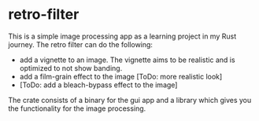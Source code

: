 # retro-filter

This is a simple image processing app as a learning project in my Rust journey.
The retro filter can do the following:

- add a vignette to an image. The vignette aims to be realistic and is optimized to not show banding.
- add a film-grain effect to the image [ToDo: more realistic look]
- [ToDo: add a bleach-bypass effect to the image]

The crate consists of a binary for the gui app and a library which gives you the functionality for the image processing.
